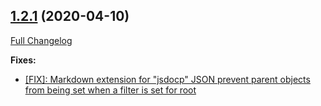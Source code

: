 ## [1.2.1](https://ugate.github.io/jsdocp/tree/v1.2.1) (2020-04-10)
[Full Changelog](https://ugate.github.io/jsdocp/compare/v1.2.0...v1.2.1)


__Fixes:__
* [[FIX]: Markdown extension for "jsdocp" JSON prevent parent objects from being set when a filter is set for root](https://ugate.github.io/jsdocp/commit/ca190f0e999fb0ce8fabdcde23f4326c85ca59ca)